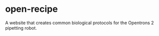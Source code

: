 # open-recipe
A website that creates common biological protocols for the Opentrons 2 pipetting robot.
